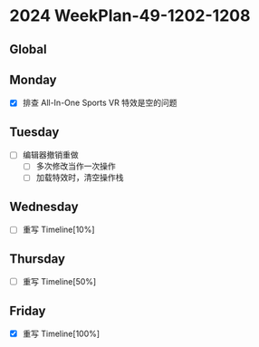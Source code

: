 # 2024 WeekPlan-49-1202-1208

## Global

## Monday

- [x] 排查 All-In-One Sports VR 特效是空的问题

## Tuesday

- [ ] 编辑器撤销重做
  - [ ] 多次修改当作一次操作
  - [ ] 加载特效时，清空操作栈

## Wednesday

- [ ] 重写 Timeline[10%]

## Thursday

- [ ] 重写 Timeline[50%]

## Friday

- [x] 重写 Timeline[100%]

